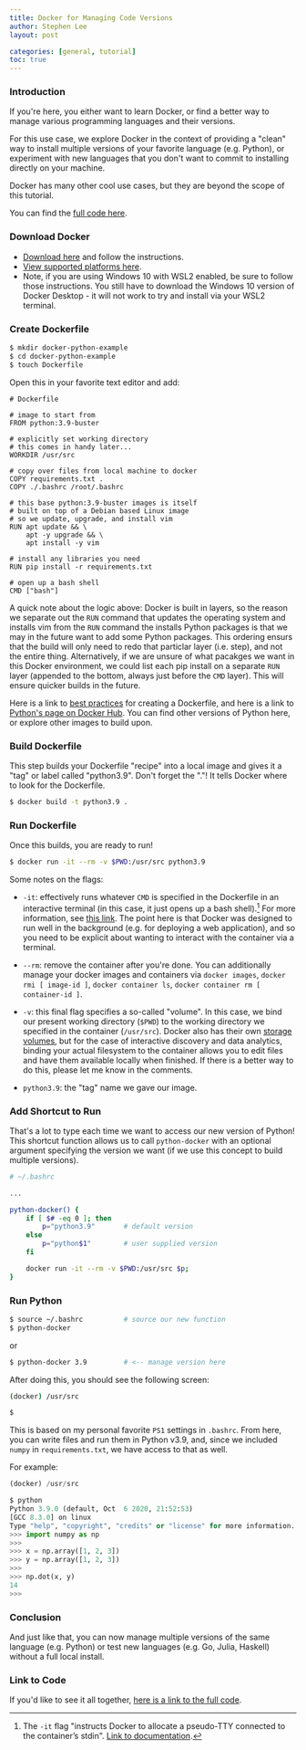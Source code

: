 ```yaml
---
title: Docker for Managing Code Versions
author: Stephen Lee
layout: post

categories: [general, tutorial]
toc: true
---
```



### Introduction

If you're here, you either want to learn Docker, or find a better way to manage various programming languages and their versions.

For this use case, we explore Docker in the context of providing a "clean" way to install multiple versions of your favorite language (e.g. Python), or experiment with new languages that you don't want to commit to installing directly on your machine.

Docker has many other cool use cases, but they are beyond the scope of this tutorial.

You can find the [full code here](https://github.com/slee981/docker-for-language-versions).

### Download Docker 
- [Download here](https://docs.docker.com/get-docker/) and follow the instructions.
- [View supported platforms here](https://docs.docker.com/engine/install/). 
- Note, if you are using Windows 10 with WSL2 enabled, be sure to follow those instructions. You still have to download the Windows 10 version of Docker Desktop - it will not work to try and install via your WSL2 terminal. 

### Create Dockerfile 

```bash
$ mkdir docker-python-example 
$ cd docker-python-example
$ touch Dockerfile
```

Open this in your favorite text editor and add:

```docker
# Dockerfile 

# image to start from
FROM python:3.9-buster 

# explicitly set working directory 
# this comes in handy later...
WORKDIR /usr/src

# copy over files from local machine to docker
COPY requirements.txt .
COPY ./.bashrc /root/.bashrc

# this base python:3.9-buster images is itself 
# built on top of a Debian based Linux image 
# so we update, upgrade, and install vim
RUN apt update && \
	apt -y upgrade && \
	apt install -y vim

# install any libraries you need
RUN pip install -r requirements.txt

# open up a bash shell
CMD ["bash"]
```

A quick note about the logic above: Docker is built in layers, so the reason we separate out the `RUN` command that updates the operating system and installs vim from the `RUN` command the installs Python packages is that we may in the future want to add some Python packages. This ordering ensurs that the build will only need to redo that particlar layer (i.e. step), and not the entire thing. Alternatively, if we are unsure of what pacakges we want in this Docker environment, we could list each pip install on a separate `RUN` layer (appended to the bottom, always just before the `CMD` layer). This will ensure quicker builds in the future. 

Here is a link to [best practices](https://docs.docker.com/develop/develop-images/dockerfile_best-practices/)  for creating a Dockerfile, and here is a link to [Python's page on Docker Hub](https://hub.docker.com/_/python). You can find other versions of Python here, or explore other images to build upon.

### Build Dockerfile 

This step builds your Dockerfile "recipe" into a local image and gives it a "tag" or label called "python3.9". Don't forget the "."! It tells Docker where to look for the Dockerfile.

```bash
$ docker build -t python3.9 .
```

### Run Dockerfile

Once this builds, you are ready to run! 

```bash
$ docker run -it --rm -v $PWD:/usr/src python3.9 
```

Some notes on the flags:

- `-it`: effectively runs whatever `CMD` is specified in the Dockerfile in an interactive terminal (in this case, it just opens up a bash shell).[^1] For more information, see [this link](https://docs.docker.com/engine/reference/run/). The point here is that Docker was designed to run well in the background (e.g. for deploying a web application), and so you need to be explicit about wanting to interact with the container via a terminal.

- `--rm`: remove the container after you're done. You can additionally manage your docker images and containers via `docker images`, `docker rmi [ image-id ]`, `docker container ls`, `docker container rm [ container-id ]`. 
- `-v`: this final flag specifies a so-called "volume". In this case, we bind our present working directory (`$PWD`) to the working directory we specified in the container (`/usr/src`). Docker also has their own [storage volumes](https://docs.docker.com/storage/volumes/), but for the case of interactive discovery and data analytics, binding your actual filesystem to the container allows you to edit files and have them available locally when finished. If there is a better way to do this, please let me know in the comments. 

- `python3.9`: the "tag" name we gave our image.

### Add Shortcut to Run

That's a lot to type each time we want to access our new version of Python! This shortcut function allows us to call `python-docker` with an optional argument specifying the version we want (if we use this concept to build multiple versions). 

```bash 
# ~/.bashrc

...

python-docker() {
	if [ $# -eq 0 ]; then
		p="python3.9"       # default version
	else
		p="python$1"        # user supplied version
	fi

	docker run -it --rm -v $PWD:/usr/src $p;
}
```

### Run Python 

```bash 
$ source ~/.bashrc          # source our new function
$ python-docker
```
or 

```bash 
$ python-docker 3.9         # <-- manage version here
```

After doing this, you should see the following screen: 

```bash
(docker) /usr/src

$
```

This is based on my personal favorite `PS1` settings in `.bashrc`. From here, you can write files and run them in Python v3.9, and, since we included `numpy` in `requirements.txt`, we have access to that as well. 

For example: 

```python
(docker) /usr/src 

$ python 
Python 3.9.0 (default, Oct  6 2020, 21:52:53) 
[GCC 8.3.0] on linux
Type "help", "copyright", "credits" or "license" for more information.
>>> import numpy as np
>>>
>>> x = np.array([1, 2, 3])
>>> y = np.array([1, 2, 3])
>>>
>>> np.dot(x, y)
14
>>>
```

### Conclusion
And just like that, you can now manage multiple versions of the same language (e.g. Python) or test new languages (e.g. Go, Julia, Haskell) without a full local install.

### Link to Code

If you'd like to see it all together, [here is a link to the full code](https://github.com/slee981/docker-for-language-versions).

[^1]: The `-it` flag "instructs Docker to allocate a pseudo-TTY connected to the container’s stdin". [Link to documentation](https://docs.docker.com/engine/reference/commandline/run/).
